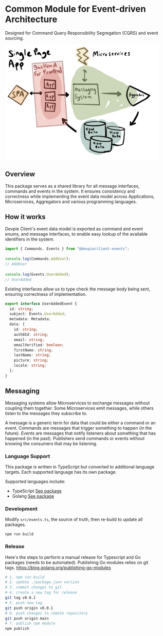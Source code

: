 # Common Module for Event-driven Architecture

Designed for Command Query Responsibility Segregation (CQRS) and event sourcing.

![cqrs architecture](cqrs.png)

## Overview

This package serves as a shared library for all message interfaces, commands and events in the system. It ensures consistency and correctness while implementing the event data model across Applications, Microservices, Aggregators and various programming languages.

## How it works

Devpie Client's event data model is exported as command and event enums, and message interfaces, to enable easy lookup of the available identifiers in the system.

```typescript
import { Commands, Events } from "@devpie/client-events";

console.log(Commands.AddUser);
// AddUser

console.log(Events.UserAdded);
// UserAdded
```

Existing interfaces allow us to type check the message body being sent, ensuring correctness of implementation.

```typescript
export interface UserAddedEvent {
  id: string;
  subject: Events.UserAdded;
  metadata: Metadata;
  data: {
    id: string;
    auth0Id: string;
    email: string;
    emailVerified: boolean;
    firstName: string;
    lastName: string;
    picture: string;
    locale: string;
  };
}
```

## Messaging

Messaging systems allow Microservices to exchange messages without coupling them together. Some Microservices emit messages, while others listen to the messages they subscribe to.

A message is a generic term for data that could be either a command or an event. Commands are messages that trigger something to happen (in the future). Events are messages that notify listeners about something that has happened (in the past). Publishers send commands or events without knowing the consumers that may be listening.

### Language Support

This package is written in TypeScript but converted to additional language targets. Each supported language has its own package.

Supported languages include:

- TypeScript [See package](https://www.npmjs.com/package/@devpie/client-events)
- Golang [See package](https://github.com/ivorscott/devpie-client-events/tree/main/go)

### Development

Modify `src/events.ts`, the source of truth, then re-build to update all packages.

```
npm run build
```

### Release

Here's the steps to perform a manual release for Typescript and Go packages (needs to be automated). Publishing Go modules relies on git tags. https://blog.golang.org/publishing-go-modules

```bash
# 1. npm run build
# 2. update ./package.json version
# 3. commit changes to git
# 4. create a new tag for release
git tag v0.0.1
# 5. push new tag
git push origin v0.0.1
# 6. push changes to remote repository
git push origin main
# 7. publish npm module
npm publish
```
